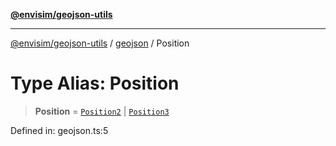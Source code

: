 [**@envisim/geojson-utils**](../../README.md)

---

[@envisim/geojson-utils]() / [geojson](../README.md) / Position

# Type Alias: Position

> **Position** = [`Position2`](Position2.md) \| [`Position3`](Position3.md)

Defined in: geojson.ts:5
